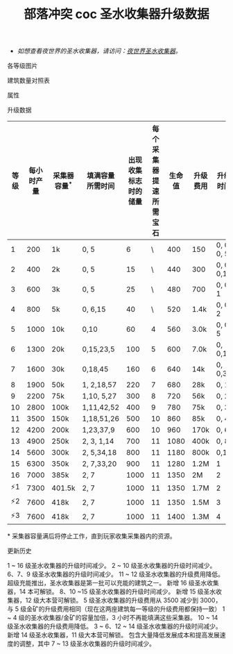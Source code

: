 ﻿---
title: "部落冲突 coc 圣水收集器升级数据"
navTitle: "圣水收集器"
shownTitle: "圣水收集器"
description: "圣水收集器可以从村庄地下的圣泉中收集圣水。升级您的圣水收集器以使圣水产量最大化。"
module: upgrade-home
imgFolder: home_buildings/0402
wiki: https://clashofclans.fandom.com/wiki/Elixir_Collector
canonical: /upgrade/0402-Elixir-Collector
---

- *如想查看夜世界的圣水收集器，请访问：[夜世界圣水收集器](/upgrade/1202-Elixir-Collector)。*

<UnitInfo :folder="$frontmatter.imgFolder" imgSrc="Elixir_Collector16.png" :imgAlt="$frontmatter.navTitle" :description="$frontmatter.description" :isSmallImg="true" />

<SmallTitle>各等级图片</SmallTitle>

<Panel>
    <UnitImgGroup :folder="$frontmatter.imgFolder">
        <UnitImg imgTitle="1 级" imgSrc="Elixir_Collector1.png" />
        <UnitImg imgTitle="2 级" imgSrc="Elixir_Collector2.png" />
        <UnitImg imgTitle="3 级" imgSrc="Elixir_Collector3.png" />
        <UnitImg imgTitle="4 级" imgSrc="Elixir_Collector4.png" />
        <UnitImg imgTitle="5 级" imgSrc="Elixir_Collector5.png" />
        <UnitImg imgTitle="6 级" imgSrc="Elixir_Collector6.png" />
        <UnitImg imgTitle="7 级" imgSrc="Elixir_Collector7.png" />
        <UnitImg imgTitle="8 级" imgSrc="Elixir_Collector8.png" />
        <UnitImg imgTitle="9 级" imgSrc="Elixir_Collector9.png" />
        <UnitImg imgTitle="10 级" imgSrc="Elixir_Collector10.png" />
        <UnitImg imgTitle="11 级" imgSrc="Elixir_Collector11.png" />
        <UnitImg imgTitle="12 级" imgSrc="Elixir_Collector12.png" />
        <UnitImg imgTitle="13 级" imgSrc="Elixir_Collector13.png" />
        <UnitImg imgTitle="14 级" imgSrc="Elixir_Collector14.png" />
        <UnitImg imgTitle="15 级" imgSrc="Elixir_Collector15.png" />
        <UnitImg imgTitle="16 级" imgSrc="Elixir_Collector16.png" />
    </UnitImgGroup>
</Panel>

<SmallTitle>建筑数量对照表</SmallTitle>

<BuildingNum>
    <BuildingNumRow title="大本等级" num="1, 2, 3, 4, 5, 6 - 8, 9 - 17" />
    <BuildingNumRow title="建筑数量" num="1, 2, 3, 4, 5,     6,      7" />
</BuildingNum>

<SmallTitle>属性</SmallTitle>

<UnitProperties>
    <UnitProperty pKey="占地面积" pValue="3×3" />
    <UnitProperty pKey="判定面积" pValue="2×2" :isJudgeSquare="true" />
    <UnitProperty pKey="掠夺比例" pValue="50% (无上限)" />
</UnitProperties>

<SmallTitle>升级数据</SmallTitle>

<script setup>
const tableExtraInfo = [
    {
        "column": 2,
        "type": "number",
        "icon": "Elixir",
        "noGoldPass": true
    },
    {
        "column": 3,
        "type": "time",
        "gpClass": "building",
        "noGoldPass": true
    },
    {
        "column": 7,
        "type": "cost",
        "gpClass": "building",
        "icon": "Gold"
    },
    {
        "column": 8,
        "type": "time",
        "gpClass": "building"
    },
    {
        "column": 9,
        "type": "exp",
        "icon": "Exp"
    }
];
</script>

<UnitTable :tableExtraInfo="tableExtraInfo">

| 等级 |每小时产量|采集器<br>容量<sup>*</sup>|填满容量<br>所需时间|出现收集标志<br>时的储量|每个采集器<br>提速所需宝石|  生命值  | 升级费用 |   升级时间   |升级后可<br>获得的经验| 所需<br>大本等级 |
| ---- |  ----   |           ---           |        ---       |          ---          |          ---           |    ---  |   ---   |     ---     |        ---         |        ---      |
|   1  |   200   |            1k           |    0, 5          |            6          |            \           |    400  |    150  |  0, 0, 0, 5 |                    |         1       |
|   2  |   400   |            2k           |    0, 5          |           15          |            \           |    440  |    300  |  0, 0, 0,15 |                    |         1       |
|   3  |   600   |            3k           |    0, 5          |           25          |            \           |    480  |    700  |  0, 0, 1    |                    |         2       |
|   4  |   800   |            5k           |    0, 6,15       |           40          |            \           |    520  |   1.4k  |  0, 0, 2    |                    |         2       |
|   5  |  1000   |           10k           |    0,10          |           60          |            4           |    560  |   3.0k  |  0, 0, 5    |                    |         3       |
|   6  |  1300   |           20k           |    0,15,23,5     |          100          |            5           |    600  |   7.0k  |  0, 0,15    |                    |         3       |
|   7  |  1600   |           30k           |    0,18,45       |          160          |            6           |    640  |    14k  |  0, 0,30    |                    |         4       |
|   8  |  1900   |           50k           |    1, 2,18,57    |          220          |            7           |    680  |    28k  |  0, 1       |                    |         4       |
|   9  |  2200   |           75k           |    1,10, 5,27    |          300          |            8           |    720  |    56k  |  0, 2       |                    |         5       |
|  10  |  2800   |          100k           |    1,11,42,52    |          400          |            9           |    780  |    75k  |  0, 3       |                    |         5       |
|  11  |  3500   |          150k           |    1,18,51,26    |          500          |           10           |    860  |    85k  |  0, 4       |                    |         7       |
|  12  |  4200   |          200k           |    1,23,37,9     |          600          |           10           |    960  |   170k  |  0, 6       |                    |         8       |
|  13  |  4900   |          250k           |    2, 3, 1,14    |          700          |           11           |   1080  |   400k  |  0, 8       |                    |        10       |
|  14  |  5600   |          300k           |    2, 5,34,18    |          800          |           11           |   1180  |   800k  |  0,12       |                    |        11       |
|  15  |  6300   |          350k           |    2, 7,33,20    |          900          |           11           |   1280  |   1.2M  |  1          |                    |        12       |
|  16  |  7000   |          385k           |    2, 7          |         1000          |           11           |   1350  |     2M  |  2          |                    |        14       |
| ⚡1  |  7300   |        401.5k           |    2, 7          |         1000          |           11           |   1350  |   1.7M  |  2          |                    |        16       |
| ⚡2  |  7600   |          418k           |    2, 7          |         1000          |           11           |   1350  |   1.5M  |  3          |                    |        16       |
| ⚡3  |  7600   |          418k           |    2, 7          |         1000          |           11           |   1400  |   1.3M  |  4          |                    |        16       |
</UnitTable> 

\* 采集器容量满后将停止工作，直到玩家收集采集器内的资源。

<SmallTitle>更新历史</SmallTitle>

<Timeline>
    <TimelineItem date="2025/03/24">
        <TimelineRow>1 ~ 16 级圣水收集器的升级时间减少。</TimelineRow>
    </TimelineItem>
    <TimelineItem date="2025/02/10">
        <TimelineRow>2 ~ 10 级圣水收集器的升级时间减少。</TimelineRow>
    </TimelineItem>
    <TimelineItem date="2024/11/25">
        <TimelineRow>6、7、9 级圣水收集器的升级时间减少。</TimelineRow>
        <TimelineRow>11 ~ 12 级圣水收集器的升级费用降低。</TimelineRow>
    </TimelineItem>
    <TimelineItem date="2024/09/09">
        <TimelineRow>超级充能推出，圣水收集器是第一批可以充能的建筑之一。</TimelineRow>
    </TimelineItem>
    <TimelineItem date="2024/02/27">
        <TimelineRow>新增 16 级圣水收集器，14 本可解锁。</TimelineRow>
    </TimelineItem>
    <TimelineItem date="2023/12/12">
        <TimelineRow>8、10 ~15 级圣水收集器的升级时间减少。</TimelineRow>
    </TimelineItem>
    <TimelineItem date="2021/12/09">
        <TimelineRow>新增 15 级圣水收集器，12 级大本营可解锁。</TimelineRow>
    </TimelineItem>
    <TimelineItem date="2021/06/15">
        <TimelineRow>5 级圣水收集器的升级费用从 3500 减少到 3000，与 5 级金矿的升级费用相同（现在这两座建筑每一等级的升级费用都保持一致）</TimelineRow>
    </TimelineItem>
    <TimelineItem date="2021/04/12">
        <TimelineRow>1 ~ 4 级的圣水收集器/金矿的容量加倍，3 小时不再能填满这些采集器。</TimelineRow>
        <TimelineRow>10 ~ 14 级圣水收集器的升级费用降低。</TimelineRow>
        <TimelineRow>3 ~ 6、12 ~ 14 级圣水收集器的升级时间减少。</TimelineRow>
    </TimelineItem>
    <TimelineItem date="2020/03/30">
        <TimelineRow>新增 14 级圣水收集器，11 级大本营可解锁。</TimelineRow>
    </TimelineItem>
    <TimelineItem date="2019/04/02">
        <TimelineRow>包含大量降低发展成本和提高发展速度的调整，其中 7 ~ 13 级圣水收集器的升级时间减少。</TimelineRow>
    </TimelineItem>
    <TimelineItem :historyBottom="true" />
</Timeline>
